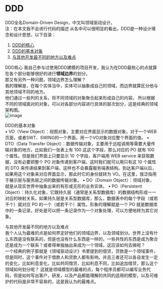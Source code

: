 # DDD
DDD全名Domain-Driven Design，中文叫领域驱动设计。  
注：在本文我不会进行代码的描述
从名中可以很明显的看出，DDD是一种设计理念和设计思想，以下目录：
1. [DDD的核心](#core)  
2. [DDD的基本对象](#core2)  
3. [与其他开发最不同的地方以及难点](#core3)  


<span id="core">DDD核心</span>
我自己参与过使用DDD建模的项目开发，我认为在DDD最核心的点就算在各个部分能够很好的进行**领域边界**的划分。  
那又有另外一种问题，领域边界怎么理解？  
我的理解是，在每个实体当中，实体可以抽象成自己的领域，而边界就算区分他与其他领域不同的地方。  
他们通过一些列的关系，将不同领域的对象聚合起来形成自己的内容。 所以根据不同的领域面对的对象，可以对各部分内容进行具体的层次划分，这是经典的领域架构图。  
![image](https://github.com/nacey5/Software-Development-Essays/assets/85286598/34302e88-2c04-4472-9209-33890a8ce92a)  

<span id="core">DDD的基本对象</span>  
• VO（View Object）：视图对象，主要对应界面显示的数据对象。对于一个WEB页面，或者SWT、SWING的一个界面，用一个VO对象对应整个界面的值。
• DTO（Data Transfer Object）：数据传输对象，主要用于远程调用等需要大量传输对象的地方。比如我们一张表上有 100 这这个字段，那么对应的 PO 就有 100 个属性。但是我们界面上只要显示 10 个字段，客户端用 WEB service 来获取数据，没有必要把整个 PO 对象传递到客户端，这时我们就可以用只有这 10 个属性的 DTO 来传递结果到客户端，这样也不会暴露服务端表结构。到达客户端以后，如果用这个对象来对应界面显示，那此时它的身份就转为 VO。在这里，我泛指用于展示层与服务层之间的数据传输对象。
• DO（Domain Object）：领域对象，就是从现实世界中抽象出来的有形或无形的业务实体。
• PO（Persistent Object）：持久化对象，它跟持久层（通常是关系型数据库）的数据结构形成一一对应的映射关系，如果持久层是关系型数据库，那么，数据表中的每个字段（或若干个）就对应 PO 的一个（或若干个）属性。形象的理解就是一个 PO 就是数据库中的一条记录，好处是可以把一条记录作为一个对象处理，可以方便地转为其它对象。  

<span id="core">与其他开发最不同的地方以及难点</span>  
我个人认为最难的点是如何界定好他们的领域边界，以及领域划分。世界上没有什么东西是没有联系的，但是也没有什么东西是一样的，一些共性的东西是成为聚合还是成为一个联系？或者得单独抽出来成为一个领域，这应该如何去做呢？  
一个经典的例子那就是《领域驱动设计》书里提到的借贷，贷款是一个领域事件，但是同时，这个事件对于借款人和贷款人都有影响，并且三者还可以各自发生一定的变化，比如利息变化，比如共同借贷，比如利息不同，比如追加借贷，那么这个领域如何划分呢？
这就是领域模型的最难的点，每个程序员都可以编写业务代码，但是如何写出客户，研发，以及产品都能理解的共同的适用的模型，以及可维护的代码是非常不容易的，这是我认为的最难点。

